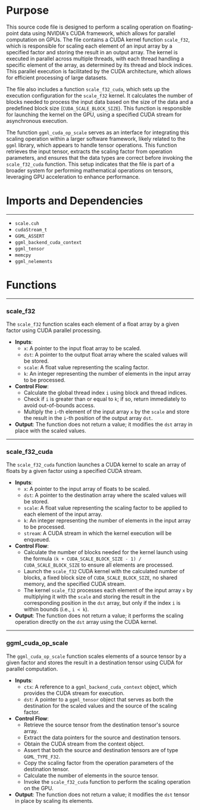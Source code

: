 # Purpose
This source code file is designed to perform a scaling operation on floating-point data using NVIDIA's CUDA framework, which allows for parallel computation on GPUs. The file contains a CUDA kernel function `scale_f32`, which is responsible for scaling each element of an input array by a specified factor and storing the result in an output array. The kernel is executed in parallel across multiple threads, with each thread handling a specific element of the array, as determined by its thread and block indices. This parallel execution is facilitated by the CUDA architecture, which allows for efficient processing of large datasets.

The file also includes a function `scale_f32_cuda`, which sets up the execution configuration for the `scale_f32` kernel. It calculates the number of blocks needed to process the input data based on the size of the data and a predefined block size (`CUDA_SCALE_BLOCK_SIZE`). This function is responsible for launching the kernel on the GPU, using a specified CUDA stream for asynchronous execution.

The function `ggml_cuda_op_scale` serves as an interface for integrating this scaling operation within a larger software framework, likely related to the `ggml` library, which appears to handle tensor operations. This function retrieves the input tensor, extracts the scaling factor from operation parameters, and ensures that the data types are correct before invoking the `scale_f32_cuda` function. This setup indicates that the file is part of a broader system for performing mathematical operations on tensors, leveraging GPU acceleration to enhance performance.
# Imports and Dependencies

---
- `scale.cuh`
- `cudaStream_t`
- `GGML_ASSERT`
- `ggml_backend_cuda_context`
- `ggml_tensor`
- `memcpy`
- `ggml_nelements`


# Functions

---
### scale\_f32
The `scale_f32` function scales each element of a float array by a given factor using CUDA parallel processing.
- **Inputs**:
    - `x`: A pointer to the input float array to be scaled.
    - `dst`: A pointer to the output float array where the scaled values will be stored.
    - `scale`: A float value representing the scaling factor.
    - `k`: An integer representing the number of elements in the input array to be processed.
- **Control Flow**:
    - Calculate the global thread index `i` using block and thread indices.
    - Check if `i` is greater than or equal to `k`; if so, return immediately to avoid out-of-bounds access.
    - Multiply the `i`-th element of the input array `x` by the `scale` and store the result in the `i`-th position of the output array `dst`.
- **Output**: The function does not return a value; it modifies the `dst` array in place with the scaled values.


---
### scale\_f32\_cuda
The `scale_f32_cuda` function launches a CUDA kernel to scale an array of floats by a given factor using a specified CUDA stream.
- **Inputs**:
    - `x`: A pointer to the input array of floats to be scaled.
    - `dst`: A pointer to the destination array where the scaled values will be stored.
    - `scale`: A float value representing the scaling factor to be applied to each element of the input array.
    - `k`: An integer representing the number of elements in the input array to be processed.
    - `stream`: A CUDA stream in which the kernel execution will be enqueued.
- **Control Flow**:
    - Calculate the number of blocks needed for the kernel launch using the formula `(k + CUDA_SCALE_BLOCK_SIZE - 1) / CUDA_SCALE_BLOCK_SIZE` to ensure all elements are processed.
    - Launch the `scale_f32` CUDA kernel with the calculated number of blocks, a fixed block size of `CUDA_SCALE_BLOCK_SIZE`, no shared memory, and the specified CUDA stream.
    - The kernel `scale_f32` processes each element of the input array `x` by multiplying it with the `scale` and storing the result in the corresponding position in the `dst` array, but only if the index `i` is within bounds (i.e., `i < k`).
- **Output**: The function does not return a value; it performs the scaling operation directly on the `dst` array using the CUDA kernel.


---
### ggml\_cuda\_op\_scale
The `ggml_cuda_op_scale` function scales elements of a source tensor by a given factor and stores the result in a destination tensor using CUDA for parallel computation.
- **Inputs**:
    - `ctx`: A reference to a `ggml_backend_cuda_context` object, which provides the CUDA stream for execution.
    - `dst`: A pointer to a `ggml_tensor` object that serves as both the destination for the scaled values and the source of the scaling factor.
- **Control Flow**:
    - Retrieve the source tensor from the destination tensor's source array.
    - Extract the data pointers for the source and destination tensors.
    - Obtain the CUDA stream from the context object.
    - Assert that both the source and destination tensors are of type `GGML_TYPE_F32`.
    - Copy the scaling factor from the operation parameters of the destination tensor.
    - Calculate the number of elements in the source tensor.
    - Invoke the `scale_f32_cuda` function to perform the scaling operation on the GPU.
- **Output**: The function does not return a value; it modifies the `dst` tensor in place by scaling its elements.


